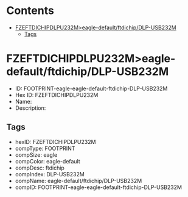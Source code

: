 



Contents
========

* [FZEFTDICHIPDLPU232M>eagle-default/ftdichip/DLP-USB232M](#fzeftdichipdlpu232meagle-defaultftdichipdlp-usb232m)
	* [Tags](#tags)

# FZEFTDICHIPDLPU232M>eagle-default/ftdichip/DLP-USB232M

- ID: FOOTPRINT-eagle-eagle-default-ftdichip-DLP-USB232M
- Hex ID: FZEFTDICHIPDLPU232M
- Name: 
- Description: 

## Tags

- hexID: FZEFTDICHIPDLPU232M
- oompType: FOOTPRINT
- oompSize: eagle
- oompColor: eagle-default
- oompDesc: ftdichip
- oompIndex: DLP-USB232M
- oompName: eagle-default/ftdichip/DLP-USB232M
- oompID: FOOTPRINT-eagle-eagle-default-ftdichip-DLP-USB232M
